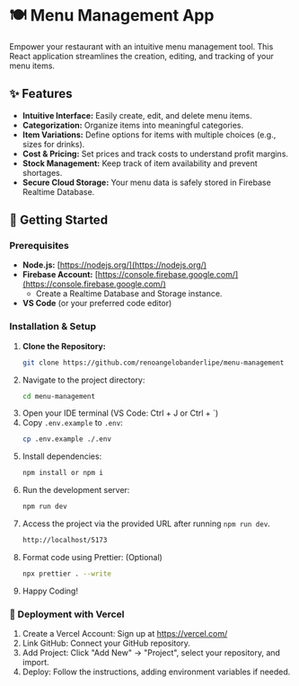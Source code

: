 # 🍽️ Menu Management App

Empower your restaurant with an intuitive menu management tool. This React application streamlines the creation, editing, and tracking of your menu items.

## ✨ Features

- **Intuitive Interface:** Easily create, edit, and delete menu items.
- **Categorization:** Organize items into meaningful categories.
- **Item Variations:** Define options for items with multiple choices (e.g., sizes for drinks).
- **Cost & Pricing:** Set prices and track costs to understand profit margins.
- **Stock Management:** Keep track of item availability and prevent shortages.
- **Secure Cloud Storage:** Your menu data is safely stored in Firebase Realtime Database.

## 🚀 Getting Started

### Prerequisites

- **Node.js:** [https://nodejs.org/](https://nodejs.org/)
- **Firebase Account:** [https://console.firebase.google.com/](https://console.firebase.google.com/)
  - Create a Realtime Database and Storage instance.
- **VS Code** (or your preferred code editor)

### Installation & Setup

1. **Clone the Repository:**
   ```bash
   git clone https://github.com/renoangelobanderlipe/menu-management
   ```
2. Navigate to the project directory:
   ```bash
   cd menu-management
   ```
3. Open your IDE terminal (VS Code: Ctrl + J or Ctrl + `)
4. Copy `.env.example` to `.env`:
   ```bash
   cp .env.example ./.env
   ```
5. Install dependencies:
   ```bash
   npm install or npm i
   ```
6. Run the development server:
   ```bash
   npm run dev
   ```
7. Access the project via the provided URL after running `npm run dev`.
   ```bash
   http://localhost/5173
   ```
8. Format code using Prettier: (Optional)
   ```bash
   npx prettier . --write
   ```
9. Happy Coding!

### 🚀 Deployment with Vercel

1. Create a Vercel Account: Sign up at https://vercel.com/
2. Link GitHub: Connect your GitHub repository.
3. Add Project: Click "Add New" -> "Project", select your repository, and import.
4. Deploy: Follow the instructions, adding environment variables if needed.
